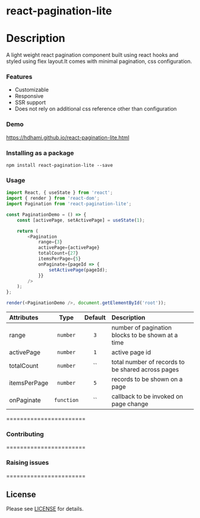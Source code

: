 # react-pagination-lite

# Description

A light weight react pagination component built using react hooks and styled using flex layout.It comes with minimal pagination, css configuration.

### Features

-   Customizable
-   Responsive
-   SSR support
-   Does not rely on additional css reference other than configuration

### Demo

<https://hdhami.github.io/react-pagination-lite.html>

### Installing as a package

`npm install react-pagination-lite --save`

### Usage

```javascript
import React, { useState } from 'react';
import { render } from 'react-dom';
import Pagination from 'react-pagination-lite';

const PaginationDemo = () => {
    const [activePage, setActivePage] = useState(1);

    return (
        <Pagination
            range={3}
            activePage={activePage}
            totalCount={27}
            itemsPerPage={5}
            onPaginate={pageId => {
                setActivePage(pageId);
            }}
        />
    );
};

render(<PaginationDemo />, document.getElementById('root'));
```

| Attributes   |    Type    |                        Default                         | Description                                       |
| :----------- | :--------: | :----------------------------------------------------: | :------------------------------------------------ |
| range        |  `number`  |                          `3`                           | number of pagination blocks to be shown at a time |
| activePage   |  `number`  |                          `1`                           | active page id                                    |
| totalCount   |  `number`  | `` | total number of records to be shared across pages |
| itemsPerPage |  `number`  |                          `5`                           | records to be shown on a page                     |
| onPaginate   | `function` |       `` | callback to be invoked on page change       |

=======================

### Contributing

=======================

### Raising issues

=======================

## License

Please see [LICENSE] for details.

[license]: https://github.com/hdhami/react-pagination-lite/blob/master/LICENSE
